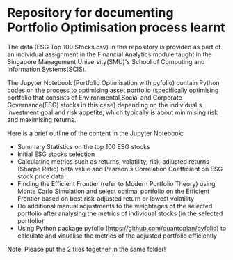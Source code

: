 # Repository for documenting Portfolio Optimisation process learnt

 The data (ESG Top 100 Stocks.csv) in this repository is provided as part of an individual assignment in the Financial Analytics module taught in the Singapore Management University(SMU)'s School of Computing and Information Systems(SCIS). 
 
 The Jupyter Notebook (Portfolio Optimisation with pyfolio) contain Python codes on the process to optimising asset portfolio (specifically optimising portfolio that consists of Environmental,Social and Corporate Governance(ESG) stocks in this case) depending on the individual's investment goal and risk appetite, which typically is about minimising risk and maximising returns. 

Here is a brief outline of the content in the Jupyter Notebook:
- Summary Statistics on the top 100 ESG stocks 
- Initial ESG stocks selection
- Calculating metrics such as returns, volatility, risk-adjusted returns (Sharpe Ratio) beta value and Pearson's Correlation Coefficient on ESG stock price data
- Finding the Efficient Frontier (refer to Modern Portfolio Theory) using Monte Carlo Simulation and select optimal portfolio on the Efficient Frontier based on best risk-adjusted return or lowest volatility
- Do additional manual adjustments to the weightages of the selected portfolio after analysing the metrics of individual stocks (in the selected portfolio)
- Using Python package pyfolio (https://github.com/quantopian/pyfolio) to calculate and visualise the metrics of the adjusted portfolio efficiently

Note: Please put the 2 files together in the same folder!
